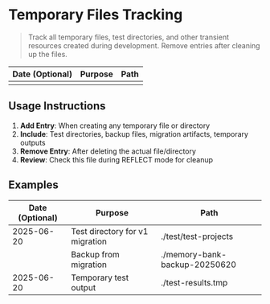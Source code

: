 # Temporary Files Tracking

> Track all temporary files, test directories, and other transient resources created during development.
> Remove entries after cleaning up the files.

| Date (Optional) | Purpose | Path |
|-----------------|---------|------|
| | | |

## Usage Instructions

1. **Add Entry**: When creating any temporary file or directory
2. **Include**: Test directories, backup files, migration artifacts, temporary outputs
3. **Remove Entry**: After deleting the actual file/directory
4. **Review**: Check this file during REFLECT mode for cleanup

## Examples

| Date (Optional) | Purpose | Path |
|-----------------|---------|------|
| 2025-06-20 | Test directory for v1 migration | ./test/test-projects |
| | Backup from migration | ./memory-bank-backup-20250620 |
| 2025-06-20 | Temporary test output | ./test-results.tmp |